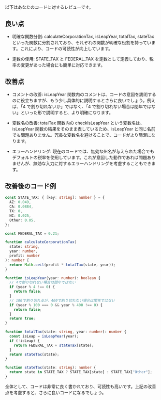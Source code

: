 以下はあなたのコードに対するレビューです。

## 良い点

- 明確な関数分割: calculateCorporationTax, isLeapYear, totalTax, stateTax といった関数に分割されており、それぞれの関数が明確な役割を持っています。これにより、コードの可読性が向上しています。

- 定数の使用: STATE_TAX と FEDERAL_TAX を定数として定義しており、税率の変更があった場合にも簡単に対応できます。

## 改善点

- コメントの改善: isLeapYear 関数内のコメントは、コードの意図を説明するのに役立ちますが、もう少し具体的に説明するとさらに良いでしょう。例えば、「4 で割り切れないか」ではなく、「4 で割り切れない場合は閏年ではない」といった形で説明すると、より明確になります。

- 変数名の改善: totalTax 関数内の checkIsLeapYear という変数名は、isLeapYear 関数の結果をそのまま表しているため、isLeapYear と同じ名前でも問題ありません。冗長な変数名を避けることで、コードがより簡潔になります。

- エラーハンドリング: 現在のコードでは、無効な州名が与えられた場合でもデフォルトの税率を使用しています。これが意図した動作であれば問題ありませんが、無効な入力に対するエラーハンドリングを考慮することもできます。

## 改善後のコード例

```typescript
const STATE_TAX: { [key: string]: number } = {
  AZ: 0.049,
  CA: 0.0884,
  TX: 0,
  NC: 0.025,
  Other: 0.05,
};

const FEDERAL_TAX = 0.21;

function calculateCorporationTax(
  state: string,
  year: number,
  profit: number
): number {
  return Math.ceil(profit * totalTax(state, year));
}

function isLeapYear(year: number): boolean {
  // 4で割り切れない場合は閏年ではない
  if (year % 4 !== 0) {
    return false;
  }
  // 100で割り切れるが、400で割り切れない場合は閏年ではない
  if (year % 100 === 0 && year % 400 !== 0) {
    return false;
  }
  return true;
}

function totalTax(state: string, year: number): number {
  const isLeap = isLeapYear(year);
  if (!isLeap) {
    return FEDERAL_TAX + stateTax(state);
  }
  return stateTax(state);
}

function stateTax(state: string): number {
  return state in STATE_TAX ? STATE_TAX[state] : STATE_TAX["Other"];
}
```

全体として、コードは非常に良く書かれており、可読性も高いです。上記の改善点を考慮すると、さらに良いコードになるでしょう。
